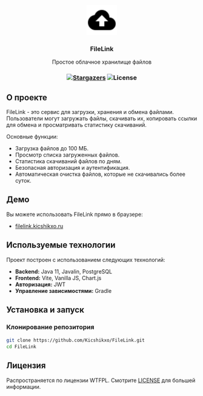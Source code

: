<p align="center">
  <a href="https://github.com/Kicshikxo/Pico-TD">
    <img src="https://github.com/Kicshikxo/FileLink/blob/main/client/src/public/favicon.svg" alt="Logo" width="80" height="80">
  </a>

  <h3 align="center">FileLink</h3>

  <p align="center">
    Простое облачное хранилище файлов
  </p>
</p>

### <p align="center">[![Stargazers](https://img.shields.io/github/stars/Kicshikxo/FileLink?style=social)](https://github.com/Kicshikxo/FileLink) ![License](https://img.shields.io/github/license/Kicshikxo/FileLink)</p>

## О проекте

FileLink - это сервис для загрузки, хранения и обмена файлами.  
Пользователи могут загружать файлы, скачивать их, копировать ссылки для обмена и просматривать статистику скачиваний.

Основные функции:

- Загрузка файлов до 100 МБ.
- Просмотр списка загруженных файлов.
- Статистика скачиваний файлов по дням.
- Безопасная авторизация и аутентификация.
- Автоматическая очистка файлов, которые не скачивались более суток.

## Демо

Вы можете использовать FileLink прямо в браузере:

- [filelink.kicshikxo.ru](https://filelink.kicshikxo.ru)

## Используемые технологии

Проект построен с использованием следующих технологий:

- **Backend:** Java 11, Javalin, PostgreSQL
- **Frontend:** Vite, Vanilla JS, Chart.js
- **Авторизация:** JWT
- **Управление зависимостями:** Gradle

## Установка и запуск

### Клонирование репозитория

```bash
git clone https://github.com/Kicshikxo/FileLink.git
cd FileLink
```

## Лицензия

Распространяется по лицензии WTFPL. Смотрите [LICENSE](https://github.com/Kicshikxo/FileLink/blob/main/LICENSE) для большей информации.
